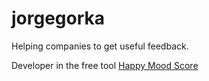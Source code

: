 # jorgegorka

Helping companies to get useful feedback.

Developer in the free tool [Happy Mood Score](https://www.happymoodscore.com)
